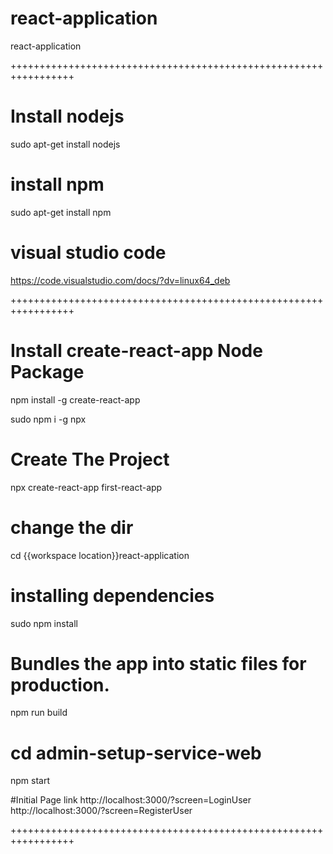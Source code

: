 # react-application
react-application

+++++++++++++++++++++++++++++++++++++++++++++++++++++++++++++++++
# Install nodejs
sudo apt-get install nodejs

# install npm
sudo apt-get install npm

# visual studio code
https://code.visualstudio.com/docs/?dv=linux64_deb


+++++++++++++++++++++++++++++++++++++++++++++++++++++++++++++++++

# Install create-react-app Node Package
npm install -g create-react-app

sudo npm i -g npx
# Create The Project
npx create-react-app first-react-app

# change the dir
cd {{workspace location}}react-application
 
# installing dependencies
sudo npm install 

# Bundles the app into static files for production.
npm run build

# cd admin-setup-service-web
npm start

#Initial Page link
http://localhost:3000/?screen=LoginUser
http://localhost:3000/?screen=RegisterUser

+++++++++++++++++++++++++++++++++++++++++++++++++++++++++++++++++

